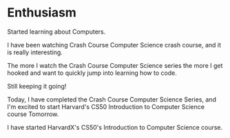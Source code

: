 # Enthusiasm
Started learning about Computers.

I have been watching Crash Course Computer Science crash course, and it is really interesting.

The more I watch the Crash Course Computer Science series the more I get hooked and want to quickly jump into learning how to code.

Still keeping it going!

Today, I have completed the Crash Course Computer Science Series, and I'm excited to start Harvard's CS50 Introduction to Computer Science course Tomorrow.

I have started HarvardX's CS50's Introduction to Computer Science course.
